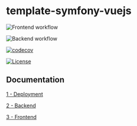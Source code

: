 # template-symfony-vuejs

![Frontend workflow](https://github.com/mp3000mp/template-symfony-vuejs/actions/workflows/frontend.yml/badge.svg)
<!---[![codecov](https://codecov.io/gh/mp3000mp/template-symfony-vuejs/branch/master/graph/badge.svg?token=O10BZ8VXSB&flag=front-e2e)](https://codecov.io/gh/mp3000mp/template-symfony-vuejs)-->

![Backend workflow](https://github.com/mp3000mp/template-symfony-vuejs/actions/workflows/backend.yml/badge.svg)
<!---[![codecov](https://codecov.io/gh/mp3000mp/template-symfony-vuejs/branch/master/graph/badge.svg?token=O10BZ8VXSB&flag=back-functional)](https://codecov.io/gh/mp3000mp/template-symfony-vuejs)-->

[![codecov](https://codecov.io/gh/mp3000mp/template-symfony-vuejs/branch/master/graph/badge.svg?token=O10BZ8VXSB)](https://codecov.io/gh/mp3000mp/template-symfony-vuejs)

[![License](https://img.shields.io/badge/License-Apache%202.0-blue.svg)](https://opensource.org/licenses/Apache-2.0)

## Documentation

[1 - Deployment](doc/deployment.md)

[2 - Backend](doc/backend.md)

[3 - Frontend](doc/frontend.md)
